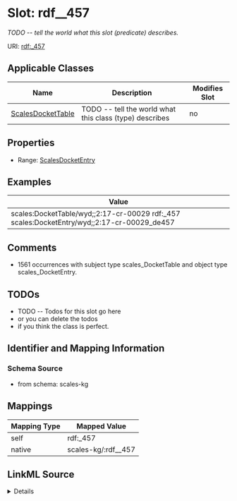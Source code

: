 

# Slot: rdf__457


_TODO -- tell the world what this slot (predicate) describes._





URI: [rdf:_457](http://www.w3.org/1999/02/22-rdf-syntax-ns#_457)



<!-- no inheritance hierarchy -->





## Applicable Classes

| Name | Description | Modifies Slot |
| --- | --- | --- |
| [ScalesDocketTable](../classes/ScalesDocketTable.md) | TODO -- tell the world what this class (type) describes |  no  |







## Properties

* Range: [ScalesDocketEntry](../classes/ScalesDocketEntry.md)






## Examples

| Value |
| --- |
| scales:DocketTable/wyd;;2:17-cr-00029 rdf:_457 scales:DocketEntry/wyd;;2:17-cr-00029_de457 |

## Comments

* 1561 occurrences with subject type scales_DocketTable and object type scales_DocketEntry.

## TODOs

* TODO -- Todos for this slot go here
* or you can delete the todos
* if you think the class is perfect.

## Identifier and Mapping Information







### Schema Source


* from schema: scales-kg




## Mappings

| Mapping Type | Mapped Value |
| ---  | ---  |
| self | rdf:_457 |
| native | scales-kg/:rdf__457 |




## LinkML Source

<details>
```yaml
name: rdf__457
description: TODO -- tell the world what this slot (predicate) describes.
todos:
- TODO -- Todos for this slot go here
- or you can delete the todos
- if you think the class is perfect.
comments:
- 1561 occurrences with subject type scales_DocketTable and object type scales_DocketEntry.
examples:
- value: scales:DocketTable/wyd;;2:17-cr-00029 rdf:_457 scales:DocketEntry/wyd;;2:17-cr-00029_de457
from_schema: scales-kg
rank: 1000
slot_uri: rdf:_457
alias: rdf__457
domain_of:
- scales_DocketTable
range: scales_DocketEntry

```
</details>
